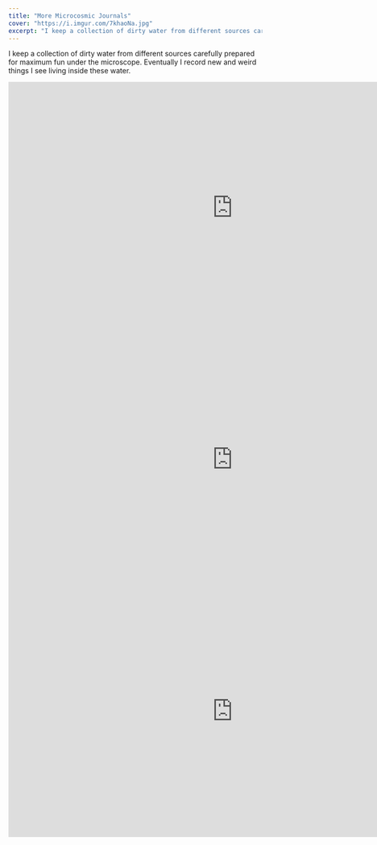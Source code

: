 ```yaml
---
title: "More Microcosmic Journals"
cover: "https://i.imgur.com/7khaoNa.jpg"
excerpt: "I keep a collection of dirty water from different sources carefully prepared for maximum fun under the microscope. Eventually I record new and weird things I see living inside these water."
---
```


I keep a collection of dirty water from different sources carefully prepared for maximum fun under the microscope. Eventually I record new and weird things I see living inside these water.

<iframe width="890" height="500" src="https://www.youtube-nocookie.com/embed/505ivct0ljU" frameborder="0" allow="accelerometer; autoplay; encrypted-media; gyroscope; picture-in-picture" allowfullscreen></iframe>

<iframe width="890" height="500" src="https://www.youtube-nocookie.com/embed/tTbQzkPqQ-E" frameborder="0" allow="accelerometer; autoplay; encrypted-media; gyroscope; picture-in-picture" allowfullscreen></iframe>

<iframe width="890" height="500" src="https://www.youtube-nocookie.com/embed/J698pvX7fbw?start=2" frameborder="0" allow="accelerometer; autoplay; encrypted-media; gyroscope; picture-in-picture" allowfullscreen></iframe>
